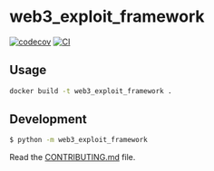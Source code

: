 
# web3_exploit_framework

[![codecov](https://codecov.io/gh/xcyyang/web3-exploit-framework/branch/main/graph/badge.svg?token=web3-exploit-framework_token_here)](https://codecov.io/gh/xcyyang/web3-exploit-framework)
[![CI](https://github.com/xcyyang/web3-exploit-framework/actions/workflows/main.yml/badge.svg)](https://github.com/xcyyang/web3-exploit-framework/actions/workflows/main.yml)

## Usage
```bash
docker build -t web3_exploit_framework .
```

## Development
```bash
$ python -m web3_exploit_framework
```

Read the [CONTRIBUTING.md](CONTRIBUTING.md) file.
